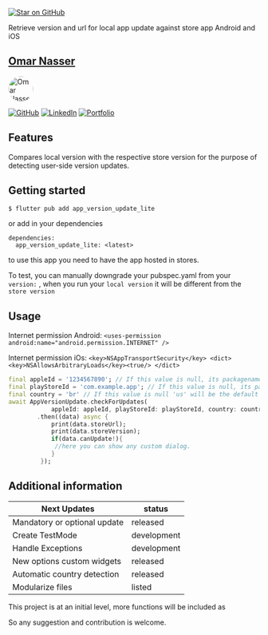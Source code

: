 [![Star on GitHub](https://img.shields.io/github/stars/kauemurakami/app_version_update.svg?style=flat&logo=github&colorB=deeppink&label=stars)](https://github.com/kauemurakami/app_version_update)  

Retrieve version and url for local app update against store app
Android and iOS  


## [Omar Nasser](https://github.com/omarnasser199789)
<img src="https://avatars.githubusercontent.com/u/22509641?s=96&v=4" alt="Omar Nasser" width="50" height="50" style="border-radius: 50%;">

 [![GitHub](https://img.shields.io/badge/GitHub-gray)](https://github.com/omarnasser199789)
 [![LinkedIn](https://img.shields.io/badge/LinkedIn-blue)](https://www.linkedin.com/in/omar-mouhamad-nasser/)
 [![Portfolio](https://img.shields.io/badge/Portfolio-orange)](https://omar-nasser-portfolio.web.app/#/)

## Features

Compares local version with the respective store version for the purpose of detecting user-side version updates.

## Getting started

```
$ flutter pub add app_version_update_lite
```
or add in your dependencies
```
dependencies:
  app_version_update_lite: <latest>
```

to use this app you need to have the app hosted in stores.

To test, you can manually downgrade your pubspec.yaml from your ```version:``` , when you run your ```local version``` it will be different from the ```store version```

## Usage

Internet permission Android:
`<uses-permission android:name="android.permission.INTERNET" />`

Internet permission iOs:
`
<key>NSAppTransportSecurity</key>
<dict>
  <key>NSAllowsArbitraryLoads</key><true/>
</dict>
`

```dart
final appleId = '1234567890'; // If this value is null, its packagename will be considered
final playStoreId = 'com.example.app'; // If this value is null, its packagename will be considered
final country = 'br' // If this value is null 'us' will be the default value
await AppVersionUpdate.checkForUpdates(
            appleId: appleId, playStoreId: playStoreId, country: country)
        .then((data) async {
            print(data.storeUrl);
            print(data.storeVersion);
            if(data.canUpdate!){
             //here you can show any custom dialog.
            }
         });
```


## Additional information

| Next Updates                 | status      |
|------------------------------|-------------|
| Mandatory or optional update | released    |
| Create TestMode              | development |
| Handle Exceptions            | development |
| New options custom widgets   | released    |
| Automatic country detection  | released    |
| Modularize files             | listed      |

This project is at an initial level, more functions will be included as

So any suggestion and contribution is welcome.